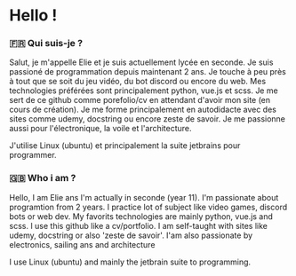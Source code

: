 # Hello !

### 🇫🇷 Qui suis-je ?
Salut, je m'appelle Elie et je suis actuellement lycée en seconde. Je suis passioné de programmation depuis maintenant 2 ans. Je touche à peu près à tout que se soit du jeu vidéo, du bot discord ou encore du web. Mes technologies préférées sont principalement python, vue.js et scss. Je me sert de ce github comme porefolio/cv en attendant d'avoir mon site (en cours de création). Je me forme principalement en autodidacte avec des sites comme udemy, docstring ou encore zeste de savoir. Je me passionne aussi pour l'électronique, la voile et l'architecture.

J'utilise Linux (ubuntu) et principalement la suite jetbrains pour programmer.

### 🇬🇧 Who i am ?
Hello, I am Elie ans I'm actually in seconde (year 11). I'm passionate about programtion from 2 years. I practice lot of subject like video games, discord bots or web dev. My favorits technologies are mainly python, vue.js and scss. I use this github like a cv/portfolio. I am self-taught with sites like udemy, docstring or also 'zeste de savoir'. I'am also passionate by electronics, sailing ans and architecture

I use Linux (ubuntu) and mainly the jetbrain suite to programming.
